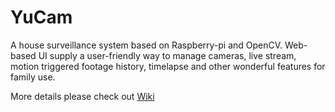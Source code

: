 # YuCam
A house surveillance system based on Raspberry-pi and OpenCV. Web-based UI supply a user-friendly way to manage cameras, live stream, motion triggered footage history, timelapse and other wonderful features for family use.

More details please check out [Wiki](https://github.com/yu-iotlab/YuCam/wiki)
